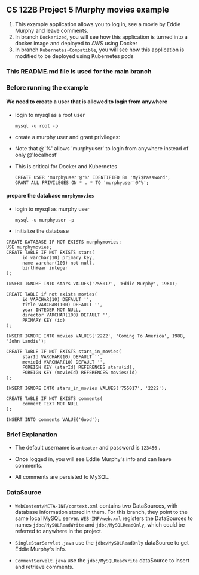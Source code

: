 ## CS 122B Project 5 Murphy movies example

1. This example application allows you to log in, see a movie by Eddie Murphy and leave comments.
2. In branch `Dockerized`, you will see how this application is turned into a docker image and deployed to AWS using Docker
3. In branch `Kubernetes-Compatible`, you will see how this application is modified to be deployed using Kubernetes pods

### This README.md file is used for the main branch
### Before running the example

#### We need to create a user that is allowed to login from anywhere

- login to mysql as a root user
   ```
   mysql -u root -p
   ```

- create a murphy user and grant privileges:
- Note that @'%' allows 'murphyuser' to login from anywhere instead of only @'localhost'
- This is critical for Docker and Kubernetes
   ```
   CREATE USER 'murphyuser'@'%' IDENTIFIED BY 'My7$Password';
   GRANT ALL PRIVILEGES ON * . * TO 'murphyuser'@'%';
   ```

#### prepare the database `murphymovies`

- login to mysql as murphy user
  
  ```
  mysql -u murphyuser -p
  ```
- initialize the database

```
CREATE DATABASE IF NOT EXISTS murphymovies;
USE murphymovies;
CREATE TABLE IF NOT EXISTS stars(
      id varchar(10) primary key,
      name varchar(100) not null,
      birthYear integer
);

INSERT IGNORE INTO stars VALUES('755017', 'Eddie Murphy', 1961);

CREATE TABLE if not exists movies(
      id VARCHAR(10) DEFAULT '',
      title VARCHAR(100) DEFAULT '',
      year INTEGER NOT NULL,
      director VARCHAR(100) DEFAULT '',
      PRIMARY KEY (id)
);

INSERT IGNORE INTO movies VALUES('2222', 'Coming To America', 1988, 'John Landis');

CREATE TABLE IF NOT EXISTS stars_in_movies(
      starId VARCHAR(10) DEFAULT '',
      movieId VARCHAR(10) DEFAULT '',
      FOREIGN KEY (starId) REFERENCES stars(id),
      FOREIGN KEY (movieId) REFERENCES movies(id)
);

INSERT IGNORE INTO stars_in_movies VALUES('755017', '2222');

CREATE TABLE IF NOT EXISTS comments(
      comment TEXT NOT NULL
);

INSERT INTO comments VALUE('Good');

```

### Brief Explanation

- The default username is `anteater` and password is `123456` .

- Once logged in, you will see Eddie Murphy's info and can leave comments.

- All comments are persisted to MySQL.


### DataSource

- `WebContent/META-INF/context.xml` contains two DataSources, with database information stored in them. For this branch, they point to the same local MySQL server.
  `WEB-INF/web.xml` registers the DataSources to names `jdbc/MySQLReadWrite` and `jdbc/MySQLReadOnly`, which could be referred to anywhere in the project.

- `SingleStarServlet.java`  use the `jdbc/MySQLReadOnly` dataSource to get Eddie Murphy's info.
- `CommentServelt.java` use the `jdbc/MySQLReadWrite` dataSource to insert and retrieve comments.
